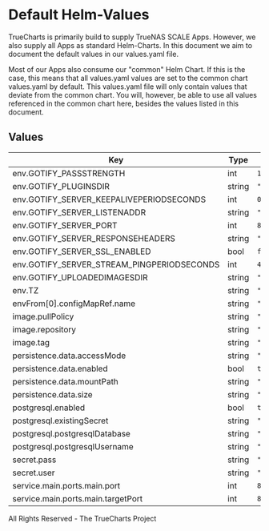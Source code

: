 # Default Helm-Values

TrueCharts is primarily build to supply TrueNAS SCALE Apps.
However, we also supply all Apps as standard Helm-Charts. In this document we aim to document the default values in our values.yaml file.

Most of our Apps also consume our "common" Helm Chart.
If this is the case, this means that all values.yaml values are set to the common chart values.yaml by default. This values.yaml file will only contain values that deviate from the common chart.
You will, however, be able to use all values referenced in the common chart here, besides the values listed in this document.

## Values

| Key | Type | Default | Description |
|-----|------|---------|-------------|
| env.GOTIFY_PASSSTRENGTH | int | `10` |  |
| env.GOTIFY_PLUGINSDIR | string | `"data/plugins"` |  |
| env.GOTIFY_SERVER_KEEPALIVEPERIODSECONDS | int | `0` |  |
| env.GOTIFY_SERVER_LISTENADDR | string | `""` |  |
| env.GOTIFY_SERVER_PORT | int | `8080` |  |
| env.GOTIFY_SERVER_RESPONSEHEADERS | string | `"X-Custom-Header: \"custom value\""` |  |
| env.GOTIFY_SERVER_SSL_ENABLED | bool | `false` |  |
| env.GOTIFY_SERVER_STREAM_PINGPERIODSECONDS | int | `45` |  |
| env.GOTIFY_UPLOADEDIMAGESDIR | string | `"data/images"` |  |
| env.TZ | string | `"America/Los_Angeles"` |  |
| envFrom[0].configMapRef.name | string | `"gotifyenv"` |  |
| image.pullPolicy | string | `"IfNotPresent"` |  |
| image.repository | string | `"gotify/server"` |  |
| image.tag | string | `"2.1.0@sha256:57aa2aabac035c16118f625dd6d3d2c3ca421b43b28cb27512f3212193d65771"` |  |
| persistence.data.accessMode | string | `"ReadWriteOnce"` |  |
| persistence.data.enabled | bool | `true` |  |
| persistence.data.mountPath | string | `"/app/data"` |  |
| persistence.data.size | string | `"1Gi"` |  |
| postgresql.enabled | bool | `true` |  |
| postgresql.existingSecret | string | `"dbcreds"` |  |
| postgresql.postgresqlDatabase | string | `"gotify"` |  |
| postgresql.postgresqlUsername | string | `"gotify"` |  |
| secret.pass | string | `"admin"` |  |
| secret.user | string | `"admin"` |  |
| service.main.ports.main.port | int | `8080` |  |
| service.main.ports.main.targetPort | int | `8080` |  |

All Rights Reserved - The TrueCharts Project

